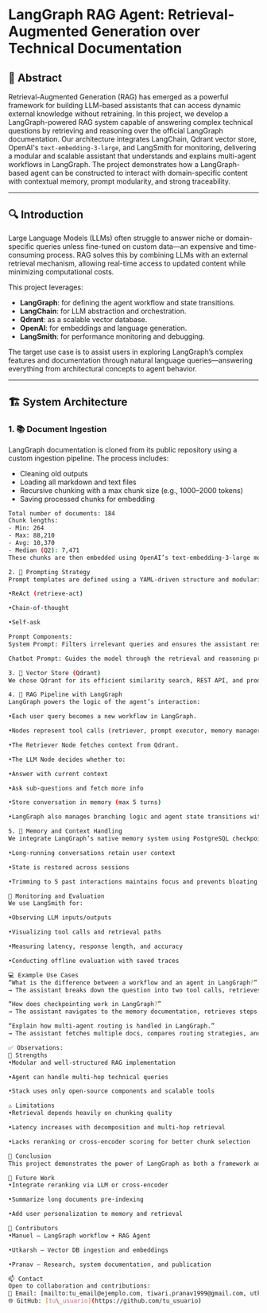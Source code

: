 # LangGraph RAG Agent: Retrieval-Augmented Generation over Technical Documentation

## 📌 Abstract

Retrieval-Augmented Generation (RAG) has emerged as a powerful framework for building LLM-based assistants that can access dynamic external knowledge without retraining. In this project, we develop a LangGraph-powered RAG system capable of answering complex technical questions by retrieving and reasoning over the official LangGraph documentation. Our architecture integrates LangChain, Qdrant vector store, OpenAI's `text-embedding-3-large`, and LangSmith for monitoring, delivering a modular and scalable assistant that understands and explains multi-agent workflows in LangGraph. The project demonstrates how a LangGraph-based agent can be constructed to interact with domain-specific content with contextual memory, prompt modularity, and strong traceability.

---

## 🔍 Introduction

Large Language Models (LLMs) often struggle to answer niche or domain-specific queries unless fine-tuned on custom data—an expensive and time-consuming process. RAG solves this by combining LLMs with an external retrieval mechanism, allowing real-time access to updated content while minimizing computational costs.

This project leverages:
- **LangGraph**: for defining the agent workflow and state transitions.
- **LangChain**: for LLM abstraction and orchestration.
- **Qdrant**: as a scalable vector database.
- **OpenAI**: for embeddings and language generation.
- **LangSmith**: for performance monitoring and debugging.

The target use case is to assist users in exploring LangGraph’s complex features and documentation through natural language queries—answering everything from architectural concepts to agent behavior.

---

## 🏗️ System Architecture

### 1. 📚 Document Ingestion

LangGraph documentation is cloned from its public repository using a custom ingestion pipeline. The process includes:
- Cleaning old outputs
- Loading all markdown and text files
- Recursive chunking with a max chunk size (e.g., 1000–2000 tokens)
- Saving processed chunks for embedding

```bash
Total number of documents: 184
Chunk lengths: 
- Min: 264
- Max: 88,210
- Avg: 10,370
- Median (Q2): 7,471
These chunks are then embedded using OpenAI’s text-embedding-3-large model and indexed into Qdrant with appropriate metadata.

2. 🧠 Prompting Strategy
Prompt templates are defined using a YAML-driven structure and modularized via a custom Python class. We support reasoning strategies including:

•ReAct (retrieve-act)

•Chain-of-thought

•Self-ask

Prompt Components:
System Prompt: Filters irrelevant queries and ensures the assistant responds only to LangGraph-related questions.

Chatbot Prompt: Guides the model through the retrieval and reasoning process, often breaking down a single query into multiple tool-based retrieval steps.

3. 🔎 Vector Store (Qdrant)
We chose Qdrant for its efficient similarity search, REST API, and production-readiness. Indexed chunks are embedded using OpenAI’s embedding model and stored with contextual metadata (title, section, file path). Search queries are performed using cosine similarity to fetch the top-k relevant chunks per user input.

4. 🤖 RAG Pipeline with LangGraph
LangGraph powers the logic of the agent’s interaction:

•Each user query becomes a new workflow in LangGraph.

•Nodes represent tool calls (retriever, prompt executor, memory manager).

•The Retriever Node fetches context from Qdrant.

•The LLM Node decides whether to:

•Answer with current context

•Ask sub-questions and fetch more info

•Store conversation in memory (max 5 turns)

•LangGraph also manages branching logic and agent state transitions with full traceability using LangSmith.

5. 💬 Memory and Context Handling
We integrate LangGraph’s native memory system using PostgreSQL checkpoints. This ensures:

•Long-running conversations retain user context

•State is restored across sessions

•Trimming to 5 past interactions maintains focus and prevents bloating

🧪 Monitoring and Evaluation
We use LangSmith for:

•Observing LLM inputs/outputs

•Visualizing tool calls and retrieval paths

•Measuring latency, response length, and accuracy

•Conducting offline evaluation with saved traces

💻 Example Use Cases
“What is the difference between a workflow and an agent in LangGraph?”
→ The assistant breaks down the question into two tool calls, retrieves definitions from docs, and synthesizes a clear answer.

“How does checkpointing work in LangGraph?”
→ The assistant navigates to the memory documentation, retrieves steps, and formats a detailed guide.

“Explain how multi-agent routing is handled in LangGraph.”
→ The assistant fetches multiple docs, compares routing strategies, and provides examples from the codebase.

✅ Observations:
💪 Strengths
•Modular and well-structured RAG implementation

•Agent can handle multi-hop technical queries

•Stack uses only open-source components and scalable tools

⚠️ Limitations
•Retrieval depends heavily on chunking quality

•Latency increases with decomposition and multi-hop retrieval

•Lacks reranking or cross-encoder scoring for better chunk selection

🧩 Conclusion
This project demonstrates the power of LangGraph as both a framework and knowledge source in building domain-specific RAG agents. The assistant provides reliable, traceable, and explainable responses on technical documentation—paving the way for customizable support agents across any domain.

🚀 Future Work
•Integrate reranking via LLM or cross-encoder

•Summarize long documents pre-indexing

•Add user personalization to memory and retrieval

👥 Contributors
•Manuel – LangGraph workflow + RAG Agent

•Utkarsh – Vector DB ingestion and embeddings

•Pranav – Research, system documentation, and publication

📫 Contact
Open to collaboration and contributions:
📧 Email: [mailto:tu_email@ejemplo.com, tiwari.pranav1999@gmail.com, utkarsh251096@gmail.com]
🌐 GitHub: [tu\_usuario](https://github.com/tu_usuario)

